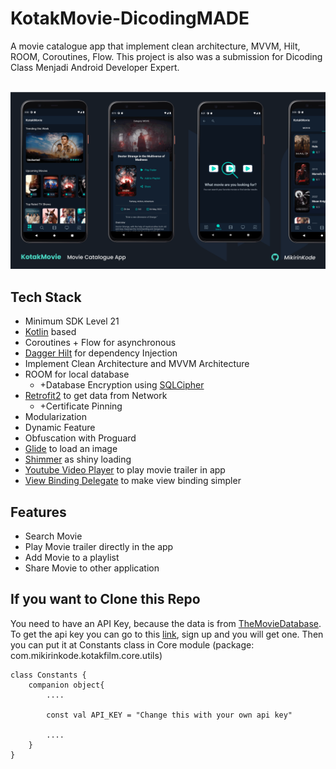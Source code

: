 # KotakMovie-DicodingMADE
A movie catalogue app that implement clean architecture, MVVM, Hilt, ROOM, Coroutines, Flow. This project is also was a submission for Dicoding Class Menjadi Android Developer Expert.

<br>

<img src="https://github.com/mikirinkode/KotakFilm-DicodingMADE/blob/master/previews/kotakmovie_preview.png" alt="KotakMovie Preview">

## Tech Stack
- Minimum SDK Level 21
- <a href="https://kotlinlang.org/">Kotlin</a> based
- Coroutines + Flow for asynchronous
- <a href="https://dagger.dev/hilt/">Dagger Hilt</a> for dependency Injection
- Implement Clean Architecture and MVVM Architecture
- <a href="https://developer.android.com/reference/android/arch/persistence/room/RoomDatabase"></a>ROOM for local database
  - +Database Encryption using <a href="https://github.com/sqlcipher/sqlcipher">SQLCipher</a>
- <a href="https://github.com/square/retrofit">Retrofit2</a> to get data from Network
  - +Certificate Pinning
- Modularization
- Dynamic Feature
- Obfuscation with Proguard
- <a href="https://github.com/bumptech/glide">Glide</a> to load an image
- <a href="https://github.com/facebook/shimmer-android">Shimmer</a> as shiny loading
- <a href="https://github.com/PierfrancescoSoffritti/android-youtube-player">Youtube Video Player</a> to play movie trailer in app
- <a href="https://github.com/androidbroadcast/ViewBindingPropertyDelegate">View Binding Delegate</a> to make view binding simpler

## Features
- Search Movie
- Play Movie trailer directly in the app
- Add Movie to a playlist
- Share Movie to other application

## If you want to Clone this Repo
You need to have an API Key, because the data is from <a href="https://www.themoviedb.org/">TheMovieDatabase</a>. To get the api key you can go to this <a href="https://developers.themoviedb.org/3/">link</a>, sign up and you will get one. Then you can put it at Constants class in Core module (package: com.mikirinkode.kotakfilm.core.utils)
```
class Constants {
    companion object{
        ....
        
        const val API_KEY = "Change this with your own api key"
        
        ....
    }
}
```
